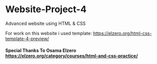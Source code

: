# Website-Project-4
Advanced website using HTML &amp; CSS 

For work on this website i used template: https://elzero.org/html-css-template-4-preview/

#### Special Thanks To Osama Elzero https://elzero.org/category/courses/html-and-css-practice/

